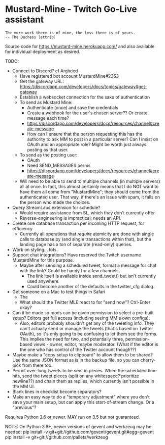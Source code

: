 Mustard-Mine - Twitch Go-Live assistant
=======================================

    The more work there is of mine, the less there is of yours.
    -- The Duchess (attrib)

Source code for https://mustard-mine.herokuapp.com/ and also available for
individual deployment as desired.

TODO:

* Connect to Discord? cf Arghded
  - Have registered bot account MustardMine#2353
  - Get the gateway URL: https://discordapp.com/developers/docs/topics/gateway#get-gateway
  - Establish a websocket connection for the sake of authentication
  - To send as Mustard Mine:
    - Authenticate (once) and save the credentials
    - Create a webhook for the user's chosen server?? Or create message each time?
    - https://discordapp.com/developers/docs/resources/channel#create-message
    - How can I ensure that the person requesting this has the authority to ask MM to
      post in a particular server? Can I insist on OAuth and an appropriate role?
      Might be worth just always posting as that user.
  - To send as the posting user:
    - OAuth
    - Need SEND_MESSAGES perms
    - https://discordapp.com/developers/docs/resources/channel#create-message
  - Will need to be able to send to multiple channels (in multiple servers) all at
    once. In fact, this almost certainly means that I do NOT want to have them all
    come from "MustardMine"; they should come from the authenticated user. That way,
    if there's an issue with spam, it falls on the person who made the choices.
* Query StreamLabs extension for schedule?
  - Would require assistance from SL, which they don't currently offer
  - Reverse-engineering is impractical; needs an API.
* Create one database transaction per incoming HTTP request, for efficiency
  - Currently all operations that *require* atomicity are done with single
    calls to database.py (and single transactions within that), but the
    landing page has a ton of separate (read-only) queries.
* Work on styling... lots.
* Support chat integrations? Have reserved the Twitch username MustardMine
  for this purpose.
  - Maybe after sending a scheduled tweet, format a message for chat with
    the link? Could be handy for a few channels.
    - The link itself is available inside send_tweet() but isn't currently
      used anywhere.
    - Could become another of the defaults in the twitter_cfg dialog.
* Get someone on a Mac to test things in Safari
  - The <dialog> tag isn't officially supported. Is my monkeypatch enough?
  - What should the Twitter MLE react to for "send now"? Ctrl-Enter okay?
* Can it be made so mods can be given permission to select a pre-built
  setup? Editors get full access (including seeing MM's own configs).
  - Also, editors probably shouldn't get any of the tweeting info. They
    can't actually send or manage the tweets (that's based on Twitter
    OAuth), so it's only going to be confusing to let them see the forms.
    This implies the need for two, and potentially three, permission-based
    views - owner, editor, maybe moderator. (What if the editor is the one
    who has control of the Twitter account though??)
* Maybe make a "copy setup to clipboard" to allow them to be shared? Use
  the same JSON format as is in the backup file, so you can cherry-pick
  from there too.
* Permit over-long tweets to be sent in pieces. When the scheduled time hits,
  send the tweet pieces (split on any whitespace? prioritize newline??) and
  chain them as replies, which currently isn't possible in the MM UI.
* Blank lines in checklist become separators?
* Make an easy way to do a "temporary adjustment" where you don't save your
  main setup, but can apply this start-of-stream change. Or a "previous"?


Requires Python 3.6 or newer. MAY run on 3.5 but not guaranteed.

NOTE: On Python 3.8+, newer versions of gevent and werkzeug may be needed:
pip install -v git+git://github.com/gevent/gevent.git#egg=gevent
pip install -v git+git://github.com/pallets/werkzeug
